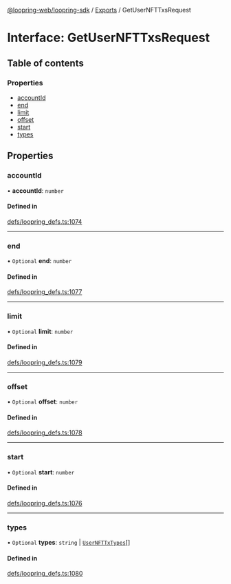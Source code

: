 [@loopring-web/loopring-sdk](../README.md) / [Exports](../modules.md) / GetUserNFTTxsRequest

# Interface: GetUserNFTTxsRequest

## Table of contents

### Properties

- [accountId](GetUserNFTTxsRequest.md#accountid)
- [end](GetUserNFTTxsRequest.md#end)
- [limit](GetUserNFTTxsRequest.md#limit)
- [offset](GetUserNFTTxsRequest.md#offset)
- [start](GetUserNFTTxsRequest.md#start)
- [types](GetUserNFTTxsRequest.md#types)

## Properties

### accountId

• **accountId**: `number`

#### Defined in

[defs/loopring_defs.ts:1074](https://github.com/Loopring/loopring_sdk/blob/02976c9/src/defs/loopring_defs.ts#L1074)

___

### end

• `Optional` **end**: `number`

#### Defined in

[defs/loopring_defs.ts:1077](https://github.com/Loopring/loopring_sdk/blob/02976c9/src/defs/loopring_defs.ts#L1077)

___

### limit

• `Optional` **limit**: `number`

#### Defined in

[defs/loopring_defs.ts:1079](https://github.com/Loopring/loopring_sdk/blob/02976c9/src/defs/loopring_defs.ts#L1079)

___

### offset

• `Optional` **offset**: `number`

#### Defined in

[defs/loopring_defs.ts:1078](https://github.com/Loopring/loopring_sdk/blob/02976c9/src/defs/loopring_defs.ts#L1078)

___

### start

• `Optional` **start**: `number`

#### Defined in

[defs/loopring_defs.ts:1076](https://github.com/Loopring/loopring_sdk/blob/02976c9/src/defs/loopring_defs.ts#L1076)

___

### types

• `Optional` **types**: `string` \| [`UserNFTTxTypes`](../enums/UserNFTTxTypes.md)[]

#### Defined in

[defs/loopring_defs.ts:1080](https://github.com/Loopring/loopring_sdk/blob/02976c9/src/defs/loopring_defs.ts#L1080)
